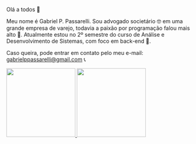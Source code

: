 Olá a todos 👋

Meu nome é Gabriel P. Passarelli. Sou advogado societário 🤓 em uma grande empresa de varejo, todavia a paixão por programação falou mais alto 🥰.
Atualmente estou no 2º semestre do curso de Análise e Desenvolvimento de Sistemas, com foco em back-end 💪.

Caso queira, pode entrar em contato pelo meu e-mail: gabrielppassarelli@gmail.com 📞

<div>
  <a href="https://github.com/GaPassarelli">
  <img height="180em" src="https://github-readme-stats.vercel.app/api?username=GaPassarelli&show_icons=true&theme=dark&include_all_commits=true&count_private=true"/>
  <img height="180em" src="https://github-readme-stats.vercel.app/api/top-langs/?username=GaPassarelli&layout=compact&langs_count=7&theme=dark"/>
</div>
